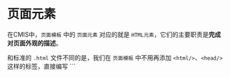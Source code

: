 # 页面元素

在CMIS中，```页面模板``` 中的 ```页面元素``` 对应的就是 ```HTML元素```，它们的主要职责是**完成对页面外观的描述**。

和标准的 ```.html``` 文件不同的是，我们在 ```页面模板``` 中不用再添加 ```<html/>```、```<head/>```这样的标签，直接编写 ```